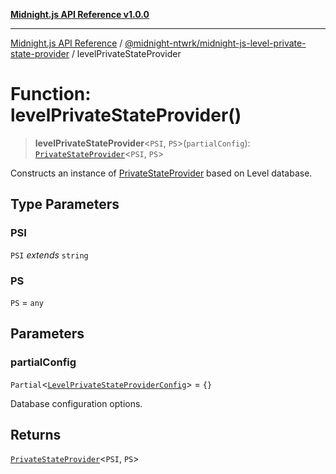 [**Midnight.js API Reference v1.0.0**](../../../README.md)

***

[Midnight.js API Reference](../../../packages.md) / [@midnight-ntwrk/midnight-js-level-private-state-provider](../README.md) / levelPrivateStateProvider

# Function: levelPrivateStateProvider()

> **levelPrivateStateProvider**\<`PSI`, `PS`\>(`partialConfig`): [`PrivateStateProvider`](../../midnight-js-types/interfaces/PrivateStateProvider.md)\<`PSI`, `PS`\>

Constructs an instance of [PrivateStateProvider](../../midnight-js-types/interfaces/PrivateStateProvider.md) based on Level database.

## Type Parameters

### PSI

`PSI` *extends* `string`

### PS

`PS` = `any`

## Parameters

### partialConfig

`Partial`\<[`LevelPrivateStateProviderConfig`](../interfaces/LevelPrivateStateProviderConfig.md)\> = `{}`

Database configuration options.

## Returns

[`PrivateStateProvider`](../../midnight-js-types/interfaces/PrivateStateProvider.md)\<`PSI`, `PS`\>
